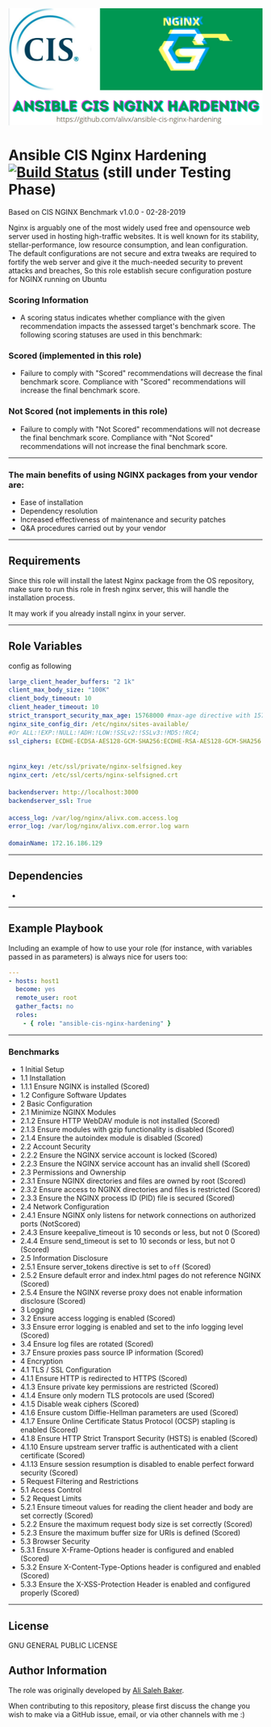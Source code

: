 <div align="center">
  <img src="https://raw.githubusercontent.com/alivx/ansible-cis-nginx-hardening/master/files/nginx.png">
</div>

Ansible CIS Nginx Hardening [![Build Status](https://travis-ci.org/alivx/ansible-cis-nginx-hardening.svg?branch=master)](https://travis-ci.org/alivx/ansible-cis-nginx-hardening)  (still under Testing Phase)
=========

Based on CIS NGINX Benchmark v1.0.0 - 02-28-2019

Nginx is arguably one of the most widely used free and opensource web server used in hosting high-traffic websites. It is well known for its stability, stellar-performance, low resource consumption, and lean configuration.
The default configurations are not secure and extra tweaks are required to fortify the web server and give it the much-needed security to prevent attacks and breaches, So this role establish secure configuration posture for NGINX running on Ubuntu


### Scoring Information
* A scoring status indicates whether compliance with the given recommendation impacts the assessed target's benchmark score. The following scoring statuses are used in this benchmark:
### Scored (implemented in this role)
* Failure to comply with "Scored" recommendations will decrease the final benchmark score. Compliance with "Scored" recommendations will increase the final benchmark score.
### Not Scored (not implements in this role)
* Failure to comply with "Not Scored" recommendations will not decrease the final benchmark score. Compliance with "Not Scored" recommendations will not increase the final benchmark score.

---
### The main benefits of using NGINX packages from your vendor are:
* Ease of installation
* Dependency resolution
* Increased effectiveness of maintenance and security patches
* Q&A procedures carried out by your vendor
---

Requirements
------------

Since this role will install the latest Nginx package from the OS repository, make sure to run this role in fresh nginx server, this will handle the installation process.

It may work if you already install nginx in your server.

---
Role Variables
--------------

config as following
```Yaml
large_client_header_buffers: "2 1k"
client_max_body_size: "100K"
client_body_timeout: 10
client_header_timeout: 10
strict_transport_security_max_age: 15768000 #max-age directive with 15768000 seconds (six months) or longer
nginx_site_config_dir: /etc/nginx/sites-available/
#Or ALL:!EXP:!NULL:!ADH:!LOW:!SSLv2:!SSLv3:!MD5:!RC4;
ssl_ciphers: ECDHE-ECDSA-AES128-GCM-SHA256:ECDHE-RSA-AES128-GCM-SHA256:ECDHE-ECDSA-AES256-GCM-SHA384:ECDHE-RSA-AES256-GCM-SHA384:ECDHE-ECDSA-CHACHA20-POLY1305:ECDHE-RSA-CHACHA20-POLY1305:DHE-RSA-AES128-GCM-SHA256:DHE-RSA-AES256-GCM-SHA384


nginx_key: /etc/ssl/private/nginx-selfsigned.key
nginx_cert: /etc/ssl/certs/nginx-selfsigned.crt

backendserver: http://localhost:3000
backendserver_ssl: True

access_log: /var/log/nginx/alivx.com.access.log
error_log: /var/log/nginx/alivx.com.error.log warn

domainName: 172.16.186.129
```

----
Dependencies
------------


-

---
Example Playbook
----------------

Including an example of how to use your role (for instance, with variables passed in as parameters) is always nice for users too:

```Yaml
---
- hosts: host1
  become: yes
  remote_user: root
  gather_facts: no
  roles:
    - { role: "ansible-cis-nginx-hardening" }

```

---
### Benchmarks

* 1 Initial Setup
* 1.1 Installation
* 1.1.1 Ensure NGINX is installed (Scored)
* 1.2 Configure Software Updates
* 2 Basic Configuration
* 2.1 Minimize NGINX Modules
* 2.1.2 Ensure HTTP WebDAV module is not installed (Scored)
* 2.1.3 Ensure modules with gzip functionality is disabled (Scored)
* 2.1.4 Ensure the autoindex module is disabled (Scored)
* 2.2 Account Security
* 2.2.2 Ensure the NGINX service account is locked (Scored)
* 2.2.3 Ensure the NGINX service account has an invalid shell (Scored)
* 2.3 Permissions and Ownership
* 2.3.1 Ensure NGINX directories and files are owned by root (Scored)
* 2.3.2 Ensure access to NGINX directories and files is restricted (Scored)
* 2.3.3 Ensure the NGINX process ID (PID) file is secured (Scored)
* 2.4 Network Configuration
* 2.4.1 Ensure NGINX only listens for network connections on authorized ports (NotScored)
* 2.4.3 Ensure keepalive_timeout is 10 seconds or less, but not 0 (Scored)
* 2.4.4 Ensure send_timeout is set to 10 seconds or less, but not 0 (Scored)
* 2.5 Information Disclosure
* 2.5.1 Ensure server_tokens directive is set to `off` (Scored)
* 2.5.2 Ensure default error and index.html pages do not reference NGINX (Scored)
* 2.5.4 Ensure the NGINX reverse proxy does not enable information disclosure (Scored)
* 3 Logging
* 3.2 Ensure access logging is enabled (Scored)
* 3.3 Ensure error logging is enabled and set to the info logging level (Scored)
* 3.4 Ensure log files are rotated (Scored)
* 3.7 Ensure proxies pass source IP information (Scored)
* 4 Encryption
* 4.1 TLS / SSL Configuration
* 4.1.1 Ensure HTTP is redirected to HTTPS (Scored)
* 4.1.3 Ensure private key permissions are restricted (Scored)
* 4.1.4 Ensure only modern TLS protocols are used (Scored)
* 4.1.5 Disable weak ciphers (Scored)
* 4.1.6 Ensure custom Diffie-Hellman parameters are used (Scored)
* 4.1.7 Ensure Online Certificate Status Protocol (OCSP) stapling is enabled (Scored)
* 4.1.8 Ensure HTTP Strict Transport Security (HSTS) is enabled (Scored)
* 4.1.10 Ensure upstream server traffic is authenticated with a client certificate (Scored)
* 4.1.13 Ensure session resumption is disabled to enable perfect forward security (Scored)
* 5 Request Filtering and Restrictions
* 5.1 Access Control
* 5.2 Request Limits
* 5.2.1 Ensure timeout values for reading the client header and body are set correctly (Scored)
* 5.2.2 Ensure the maximum request body size is set correctly (Scored)
* 5.2.3 Ensure the maximum buffer size for URIs is defined (Scored)
* 5.3 Browser Security
* 5.3.1 Ensure X-Frame-Options header is configured and enabled (Scored)
* 5.3.2 Ensure X-Content-Type-Options header is configured and enabled (Scored)
* 5.3.3 Ensure the X-XSS-Protection Header is enabled and configured properly (Scored)

---

License
-------

GNU GENERAL PUBLIC LICENSE

Author Information
------------------

The role was originally developed by [Ali Saleh Baker](https://www.linkedin.com/in/alivx/).

When contributing to this repository, please first discuss the change you wish to make via a GitHub issue,  email, or via other channels with me :)